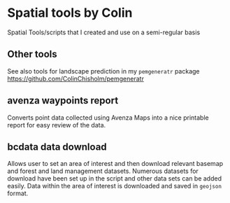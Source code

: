 # Spatial tools by Colin
Spatial Tools/scripts that I created and use on a semi-regular basis


## Other tools

See also tools for landscape prediction in my `pemgeneratr` package https://github.com/ColinChisholm/pemgeneratr


## avenza waypoints report

Converts point data collected using Avenza Maps into a nice printable report for easy review of the data.


## bcdata data download

Allows user to set an area of interest and then download relevant basemap and forest and land management datasets.  Numerous datasets for download have been set up in the script and other data sets can be added easily.  Data within the area of interest is downloaded and saved in `geojson` format.  
